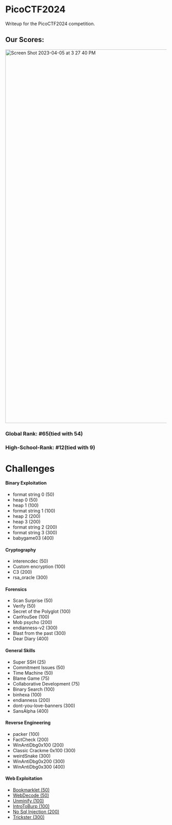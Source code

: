 # PicoCTF2024
Writeup for the PicoCTF2024 competition.

<h2>Our Scores:</h2>
<img width="1166" alt="Screen Shot 2023-04-05 at 3 27 40 PM" src="https://github.com/Reuvi/picoCTF2024/assets/88282354/02c593f8-d203-4cd4-80a6-5b05175be841.png">

<h3>Global Rank: #65(tied with 54) </h3>

<h3>High-School-Rank: #12(tied with 9) </h3>
<h1>Challenges</h1>
<h4>Binary Exploitation</h4>
<ul>
<li>format string 0 (50)</li>
<li>heap 0 (50)</li>
<li>heap 1 (100)</li>
<li>format string 1 (100) </li>
<li>heap 2 (200) </li>
<li>heap 3 (200) </li>
<li>format string 2 (200) </li>
<li>format string 3 (300) </li>
<li>babygame03 (400) </li>
</ul>
<h4>Cryptography</h4>
<ul>
<li>interencdec (50)</li>
<li>Custom encryption (100)</li>
<li>C3 (200)</li>
<li>rsa_oracle (300)</li>
</ul>
<h4>Forensics</h4>
<ul>
<li>Scan Surprise (50)</li>
<li>Verify (50)</li>
<li>Secret of the Polyglot (100)</li>
<li>CanYouSee (100) </li>
<li>Mob psycho (200) </li>
<li>endianness-v2 (300) </li>
<li>Blast from the past (300) </li>
<li>Dear Diary (400) </li>
</ul>
<h4>General Skills</h4>
<ul>
<li>Super SSH (25)</li>
<li>Commitment Issues (50)</li>
<li>Time Machine (50)</li>
<li>Blame Game (75)</li>
<li>Collaborative Development (75)</li>
<li>Binary Search (100)</li>
<li>binhexa (100)</li>
<li>endianness (200)</li>
<li>dont-you-love-banners (300)</li>
<li>SansAlpha (400)</li>
</ul>
<h4>Reverse Engineering</h4>
<ul>
<li>packer (100)</li>
<li>FactCheck (200)</li>
<li>WinAntiDbg0x100 (200)</li>
<li>Classic Crackme 0x100 (300)</li>
<li>weirdSnake (300)</li>
<li>WinAntiDbg0x200 (300)</li>
<li>WinAntiDbg0x300 (400)</li>
</ul>
<h4>Web Exploitation</h4>
<ul>
  <li><a href="/web_exploitation/Bookmarklet/writeup.md">Bookmarklet (50)</a></li>
  <li><a href="/web_exploitation/WebDecode/writeup.md">WebDecode (50)</a></li>
  <li><a href="/web_exploitation/Unminify/writeup.md">Unminify (100)</a></li>
  <li><a href="/web_exploitation/IntroToBurp/writeup.md">IntroToBurp (100)</a></li>
  <li><a href="/web_exploitation/No Sql Injection/writeup.md">No Sql Injection (200)</a></li>
  <li><a href="/web_exploitation/Trickster/writeup.md">Trickster (300)</a></li>
</ul>
